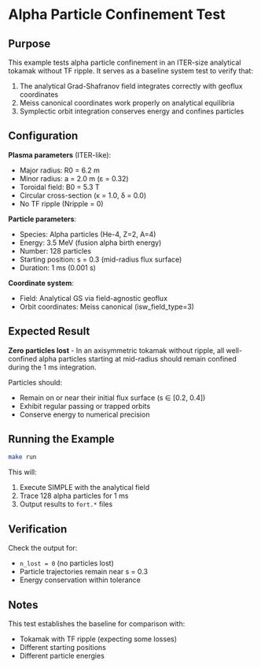 # Alpha Particle Confinement Test

## Purpose

This example tests alpha particle confinement in an ITER-size analytical tokamak without TF ripple. It serves as a baseline system test to verify that:

1. The analytical Grad-Shafranov field integrates correctly with geoflux coordinates
2. Meiss canonical coordinates work properly on analytical equilibria
3. Symplectic orbit integration conserves energy and confines particles

## Configuration

**Plasma parameters** (ITER-like):
- Major radius: R0 = 6.2 m
- Minor radius: a = 2.0 m (ε = 0.32)
- Toroidal field: B0 = 5.3 T
- Circular cross-section (κ = 1.0, δ = 0.0)
- No TF ripple (Nripple = 0)

**Particle parameters**:
- Species: Alpha particles (He-4, Z=2, A=4)
- Energy: 3.5 MeV (fusion alpha birth energy)
- Number: 128 particles
- Starting position: s = 0.3 (mid-radius flux surface)
- Duration: 1 ms (0.001 s)

**Coordinate system**:
- Field: Analytical GS via field-agnostic geoflux
- Orbit coordinates: Meiss canonical (isw_field_type=3)

## Expected Result

**Zero particles lost** - In an axisymmetric tokamak without ripple, all well-confined alpha particles starting at mid-radius should remain confined during the 1 ms integration.

Particles should:
- Remain on or near their initial flux surface (s ∈ [0.2, 0.4])
- Exhibit regular passing or trapped orbits
- Conserve energy to numerical precision

## Running the Example

```bash
make run
```

This will:
1. Execute SIMPLE with the analytical field
2. Trace 128 alpha particles for 1 ms
3. Output results to `fort.*` files

## Verification

Check the output for:
- `n_lost = 0` (no particles lost)
- Particle trajectories remain near s = 0.3
- Energy conservation within tolerance

## Notes

This test establishes the baseline for comparison with:
- Tokamak with TF ripple (expecting some losses)
- Different starting positions
- Different particle energies
